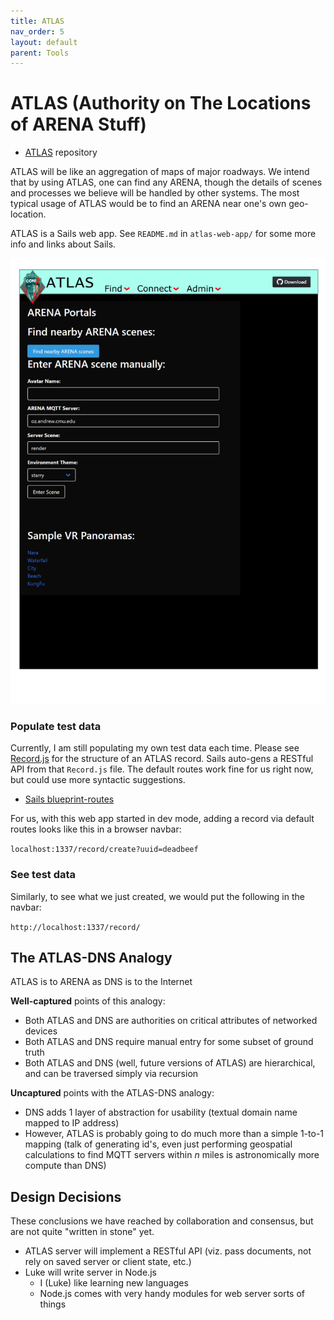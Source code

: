 ```yaml
---
title: ATLAS
nav_order: 5
layout: default
parent: Tools
---
```


# ATLAS (Authority on The Locations of ARENA Stuff)

- [ATLAS](https://github.com/conix-center/ATLAS) repository

ATLAS will be like an aggregation of maps of major roadways. We intend that by using ATLAS, one can find any ARENA, though the details of scenes and processes we believe will be handled by other systems. The most typical usage of ATLAS would be to find an ARENA near one's own geo-location.

ATLAS is a Sails web app. See `README.md` in `atlas-web-app/` for some more info and links about Sails.

![ATLAS Panel](../../assets/img/atlas/atlas1.png)

### Populate test data

Currently, I am still populating my own test data each time. Please see [Record.js](https://github.com/conix-center/ATLAS/blob/master/atlas-web-app/api/models/Record.js) for the structure of an ATLAS record. Sails auto-gens a RESTful API from that `Record.js` file. The default routes work fine for us right now, but could use more syntactic suggestions.

- [Sails blueprint-routes](https://sailsjs.com/documentation/concepts/blueprints?blueprint-routes)

For us, with this web app started in dev mode, adding a record via default routes looks like this in a browser navbar:

`localhost:1337/record/create?uuid=deadbeef`

### See test data

Similarly, to see what we just created, we would put the following in the navbar:

`http://localhost:1337/record/`

## The ATLAS-DNS Analogy

ATLAS is to ARENA as DNS is to the Internet

**Well-captured** points of this analogy:

- Both ATLAS and DNS are authorities on critical attributes of networked devices
- Both ATLAS and DNS require manual entry for some subset of ground truth
- Both ATLAS and DNS (well, future versions of ATLAS) are hierarchical, and can be traversed simply via recursion

**Uncaptured** points with the ATLAS-DNS analogy:

- DNS adds 1 layer of abstraction for usability (textual domain name mapped to IP address)
- However, ATLAS is probably going to do much more than a simple 1-to-1 mapping (talk of generating id's, even just performing geospatial calculations to find MQTT servers within _n_ miles is astronomically more compute than DNS)

## Design Decisions

These conclusions we have reached by collaboration and consensus, but are not quite "written in stone" yet.

- ATLAS server will implement a RESTful API (viz. pass documents, not rely on saved server or client state, etc.)
- Luke will write server in Node.js
  - I (Luke) like learning new languages
  - Node.js comes with very handy modules for web server sorts of things
